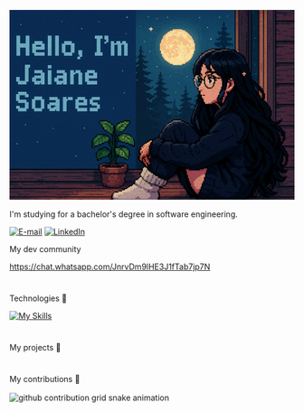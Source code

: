 



![foto anime  (1)](https://github.com/JaiDev-bot/JaiDev-bot/blob/main/foto%20pixel%20(1).png)

I'm studying for a bachelor's degree in software engineering.


[![E-mail](https://img.shields.io/badge/-Email-000?style=for-the-badge&logo=microsoft-outlook&logoColor=FF00F6&color:FFF)](mailto:jaianesoares700@gmail.com)
[![LinkedIn](https://img.shields.io/badge/-LinkedIn-000?style=for-the-badge&logo=linkedin&logoColor=FF00F6&color:FFF)](https://www.linkedin.com/in/jaiane-de-barros-soares-5897802b5/)


My dev community

https://chat.whatsapp.com/JnrvDm9lHE3J1fTab7jp7N
#

Technologies 🎯


[![My Skills](https://skillicons.dev/icons?i=java,spring,git)](https://skillicons.dev)
#

My projects 🎯





#
My contributions 🎯

<picture align="center">
  <source media="(prefers-color-scheme: dark)" srcset="https://raw.githubusercontent.com/JaiDev-bot/JaiDev-bot/output/github-contribution-grid-snake-dark.svg">
  <source media="(prefers-color-scheme: light)" srcset="https://raw.githubusercontent.com/JaiDev-bot/JaiDev-bot/output/github-contribution-grid-snake-dark.svg">
  <img align="center" alt="github contribution grid snake animation" src="https://raw.githubusercontent.com/JaiDev-bot/JaiDev-bot/output/github-contribution-grid-snake.svg">
</picture>

